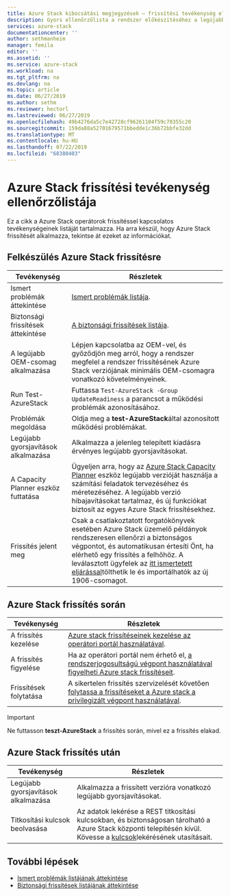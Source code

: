 ```yaml
---
title: Azure Stack kibocsátási megjegyzések – frissítési tevékenység ellenőrzőlistája | Microsoft Docs
description: Gyors ellenőrzőlista a rendszer előkészítéséhez a legújabb Azure Stack frissítéshez.
services: azure-stack
documentationcenter: ''
author: sethmanheim
manager: femila
editor: ''
ms.assetid: ''
ms.service: azure-stack
ms.workload: na
ms.tgt_pltfrm: na
ms.devlang: na
ms.topic: article
ms.date: 06/27/2019
ms.author: sethm
ms.reviewer: hectorl
ms.lastreviewed: 06/27/2019
ms.openlocfilehash: 49b4276da5c7e42728cf96261104f59c70355c20
ms.sourcegitcommit: 159da88a52701679571bbedde1c36b72bbfe32dd
ms.translationtype: MT
ms.contentlocale: hu-HU
ms.lasthandoff: 07/22/2019
ms.locfileid: "68380403"
---
```

# <a name="azure-stack-update-activity-checklist"></a>Azure Stack frissítési tevékenység ellenőrzőlistája

Ez a cikk a Azure Stack operátorok frissítéssel kapcsolatos tevékenységeinek listáját tartalmazza. Ha arra készül, hogy Azure Stack frissítését alkalmazza, tekintse át ezeket az információkat.

## <a name="prepare-for-azure-stack-update"></a>Felkészülés Azure Stack frissítésre

| Tevékenység                     | Részletek                                                   |
|------------------------------|-----------------------------------------------------------|
| Ismert problémák áttekintése     | [Ismert problémák listája](azure-stack-release-notes-known-issues-1906.md).                |
| Biztonsági frissítések áttekintése | [A biztonsági frissítések listája](azure-stack-release-notes-security-updates-1906.md).      |
| A legújabb OEM-csomag alkalmazása | Lépjen kapcsolatba az OEM-vel, és győződjön meg arról, hogy a rendszer megfelel a rendszer frissítésének Azure Stack verziójának minimális OEM-csomagra vonatkozó követelményeinek. |
| Run Test-AzureStack     | Futtassa `Test-AzureStack -Group UpdateReadiness` a parancsot a működési problémák azonosításához.      |
| Problémák megoldása          | Oldja meg a **test-AzureStack**által azonosított működési problémákat.                |
| Legújabb gyorsjavítások alkalmazása   | Alkalmazza a jelenleg telepített kiadásra érvényes legújabb gyorsjavításokat.         |
| A Capacity Planner eszköz futtatása   | Ügyeljen arra, hogy az [Azure Stack Capacity Planner](https://aka.ms/azstackcapacityplanner) eszköz legújabb verzióját használja a számítási feladatok tervezéséhez és méretezéséhez. A legújabb verzió hibajavításokat tartalmaz, és új funkciókat biztosít az egyes Azure Stack frissítésekhez. |
| Frissítés jelent meg        | Csak a csatlakoztatott forgatókönyvek esetében Azure Stack üzemelő példányok rendszeresen ellenőrzi a biztonságos végpontot, és automatikusan értesíti Önt, ha elérhető egy frissítés a felhőhöz. A leválasztott ügyfelek az [itt ismertetett eljárással](azure-stack-apply-updates.md)tölthetik le és importálhatók az új 1906-csomagot. |


## <a name="during-azure-stack-update"></a>Azure Stack frissítés során

| Tevékenység              | Részletek                                                                          |
|-----------------------|----------------------------------------------------------------------------------|
| A frissítés kezelése         | [Azure stack frissítéseinek kezelése az operátori portál használatával](azure-stack-updates.md). |
| A frissítés figyelése        | Ha az operátori portál nem érhető el, [a rendszerjogosultságú végpont használatával figyelheti Azure stack frissítéseit](azure-stack-monitor-update.md). |
| Frissítések folytatása            | A sikertelen frissítés szervizelését követően [folytassa a frissítéseket a Azure stack a privilegizált végpont használatával](azure-stack-monitor-update.md). |

> [!IMPORTANT]  
> Ne futtasson **teszt-AzureStack** a frissítés során, mivel ez a frissítés elakad.

## <a name="after-azure-stack-update"></a>Azure Stack frissítés után

| Tevékenység              | Részletek                                                                          |
|-----------------------|----------------------------------------------------------------------------------|
| Legújabb gyorsjavítások alkalmazása | Alkalmazza a frissített verzióra vonatkozó legújabb gyorsjavításokat.                          |
| Titkosítási kulcsok beolvasása | Az adatok lekérése a REST titkosítási kulcsokban, és biztonságosan tárolható a Azure Stack központi telepítésén kívül. Kövesse a [kulcsok](azure-stack-security-bitlocker.md)lekérésének utasításait. |

## <a name="next-steps"></a>További lépések

- [Ismert problémák listájának áttekintése](azure-stack-release-notes-known-issues-1906.md)
- [Biztonsági frissítések listájának áttekintése](azure-stack-release-notes-security-updates-1906.md)
